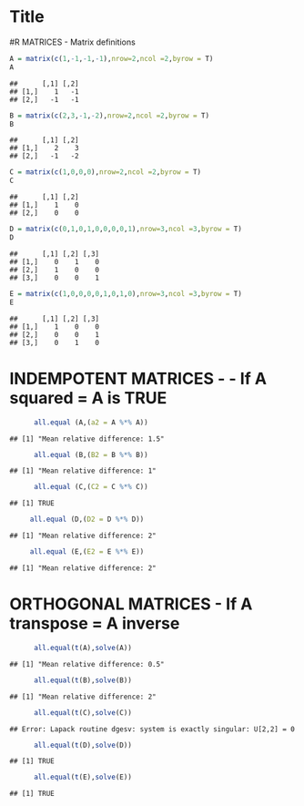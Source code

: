 Title
========================================================


#R MATRICES - Matrix definitions


```r
A = matrix(c(1,-1,-1,-1),nrow=2,ncol =2,byrow = T)
A
```

```
##      [,1] [,2]
## [1,]    1   -1
## [2,]   -1   -1
```

```r
B = matrix(c(2,3,-1,-2),nrow=2,ncol =2,byrow = T)
B
```

```
##      [,1] [,2]
## [1,]    2    3
## [2,]   -1   -2
```

```r
C = matrix(c(1,0,0,0),nrow=2,ncol =2,byrow = T)
C
```

```
##      [,1] [,2]
## [1,]    1    0
## [2,]    0    0
```

```r
D = matrix(c(0,1,0,1,0,0,0,0,1),nrow=3,ncol =3,byrow = T)
D
```

```
##      [,1] [,2] [,3]
## [1,]    0    1    0
## [2,]    1    0    0
## [3,]    0    0    1
```

```r
E = matrix(c(1,0,0,0,0,1,0,1,0),nrow=3,ncol =3,byrow = T)
E
```

```
##      [,1] [,2] [,3]
## [1,]    1    0    0
## [2,]    0    0    1
## [3,]    0    1    0
```

# INDEMPOTENT MATRICES - - If A squared = A is TRUE

```r
      all.equal (A,(a2 = A %*% A))
```

```
## [1] "Mean relative difference: 1.5"
```

```r
      all.equal (B,(B2 = B %*% B))
```

```
## [1] "Mean relative difference: 1"
```

```r
      all.equal (C,(C2 = C %*% C))
```

```
## [1] TRUE
```

```r
     all.equal (D,(D2 = D %*% D))
```

```
## [1] "Mean relative difference: 2"
```

```r
     all.equal (E,(E2 = E %*% E))
```

```
## [1] "Mean relative difference: 2"
```

# ORTHOGONAL MATRICES - If A transpose = A inverse

```r
      all.equal(t(A),solve(A))
```

```
## [1] "Mean relative difference: 0.5"
```

```r
      all.equal(t(B),solve(B))
```

```
## [1] "Mean relative difference: 2"
```

```r
      all.equal(t(C),solve(C))
```

```
## Error: Lapack routine dgesv: system is exactly singular: U[2,2] = 0
```

```r
      all.equal(t(D),solve(D))
```

```
## [1] TRUE
```

```r
      all.equal(t(E),solve(E))
```

```
## [1] TRUE
```


